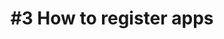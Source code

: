 ---
layout: video-iframe
title: "#3 How to register apps"
previewImage: /images/videos/video03-how-to-register-apps.png
description: "This tutorial shows you how to link your app, or that of a partner, to your account on the Sensorberg Beacon Management Platform, so that you’ll be able to deliver custom contents to your client apps in no time."

video_url: "https://www.youtube.com/embed/wjhnUtFDQfY?rel=0&amp;showinfo=0"
length : "1:47"

category: gettingStarted

see_also_text: "#4 How to create a beacon campaign"
see_also_image_path: "/images/videos/video04-how-to-create-a-beacon-campaign.png"
see_also_link: "/videos-iframe/04-How-to-create-a-beacon-campaign/"

---